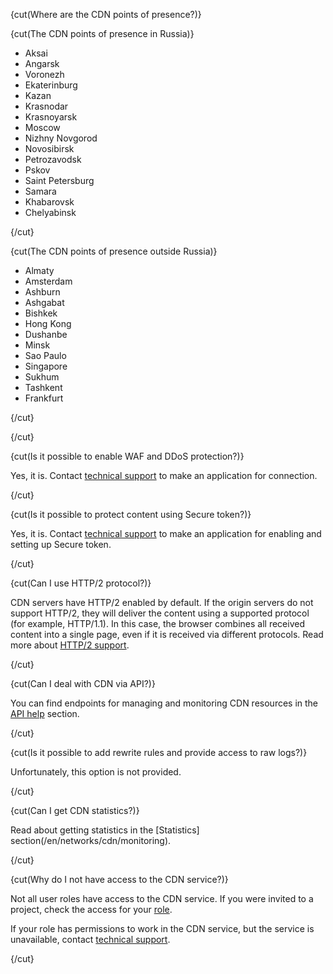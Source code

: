 {cut(Where are the CDN points of presence?)}

{cut(The CDN points of presence in Russia)}

- Aksai
- Angarsk
- Voronezh
- Ekaterinburg
- Kazan
- Krasnodar
- Krasnoyarsk
- Moscow
- Nizhny Novgorod
- Novosibirsk
- Petrozavodsk
- Pskov
- Saint Petersburg
- Samara
- Khabarovsk
- Chelyabinsk

{/cut}

{cut(The CDN points of presence outside Russia)}

- Almaty
- Amsterdam
- Ashburn
- Ashgabat
- Bishkek
- Hong Kong
- Dushanbe
- Minsk
- Sao Paulo
- Singapore
- Sukhum
- Tashkent
- Frankfurt

{/cut}

{/cut}

{cut(Is it possible to enable WAF and DDoS protection?)}

Yes, it is. Contact [technical support](mailto:support@mcs.mail.ru) to make an application for connection.

{/cut}

{cut(Is it possible to protect content using Secure token?)}

Yes, it is. Contact [technical support](mailto:support@mcs.mail.ru) to make an application for enabling and setting up Secure token.

{/cut}

{cut(Can I use HTTP/2 protocol?)}

CDN servers have HTTP/2 enabled by default. If the origin servers do not support HTTP/2, they will deliver the content using a supported protocol (for example, HTTP/1.1). In this case, the browser combines all received content into a single page, even if it is received via different protocols. Read more about [HTTP/2 support](../concepts/http2-support).

{/cut}

{cut(Can I deal with CDN via API?)}

You can find endpoints for managing and monitoring CDN resources in the [API help](/ru/tools-for-using-services/api/api-cdn "change-lang") section.

{/cut}

{cut(Is it possible to add rewrite rules and provide access to raw logs?)}

Unfortunately, this option is not provided.

{/cut}

{cut(Can I get CDN statistics?)}

Read about getting statistics in the [Statistics] section(/en/networks/cdn/monitoring).

{/cut}

{cut(Why do I not have access to the CDN service?)}

Not all user roles have access to the CDN service. If you were invited to a project, check the access for your [role](/en/tools-for-using-services/account/concepts/rolesandpermissions).

If your role has permissions to work in the CDN service, but the service is unavailable, contact [technical support](mailto:support@mcs.mail.ru).

{/cut}